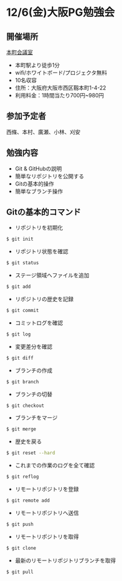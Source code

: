 12/6(金)大阪PG勉強会
====
## 開催場所
[本町会議室](https://www.instabase.jp/space/5054787244)
* 本町駅より徒歩1分
* wifi/ホワイトボード/プロジェクタ無料
* 10名収容
* 住所：大阪府大阪市西区靱本町1-4-22
* 利用料金：1時間当たり700円~980円

## 参加予定者
西條、本村、廣瀬、小林、刈安

## 勉強内容
* Git & GitHubの説明
* 簡単なリポジトリを公開する
* Gitの基本的操作
* 簡単なブランチ操作

## Gitの基本的コマンド
* リポジトリを初期化
```bash
$ git init
```

* リポジトリ状態を確認
```bash
$ git status
```

* ステージ領域へファイルを追加
```bash
$ git add
```

* リポジトリの歴史を記録
```bash
$ git commit
```

* コミットログを確認
```bash
$ git log
```

* 変更差分を確認
```bash
$ git diff
```

* ブランチの作成
```bash
$ git branch
```

* ブランチの切替
```bash
$ git checkout
```

* ブランチをマージ
```bash
$ git merge
```

* 歴史を戻る
```bash
$ git reset --hard
```

* これまでの作業のログを全て確認
```bash
$ git reflog
```

* リモートリポジトリを登録
```bash
$ git remote add
```

* リモートリポジトリへ送信
```bash
$ git push
```

* リモートリポジトリを取得
```bash
$ git clone
```

* 最新のリモートリポジトリブランチを取得
```bash
$ git pull
```
